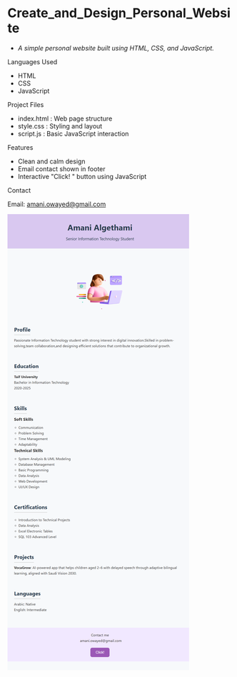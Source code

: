 # Create_and_Design_Personal_Website
* *A simple personal website built using HTML, CSS, and JavaScript.* 

 Languages Used
- HTML
- CSS 
- JavaScript

 Project Files
- index.html : Web page structure  
- style.css : Styling and layout  
- script.js : Basic JavaScript interaction

 Features
- Clean and calm design  
- Email contact shown in footer  
- Interactive "Click! " button using JavaScript

Contact

Email: amani.owayed@gmail.com

![Website Screenshot](https://github.com/amani4848/Create_and_Design_Personal_Website/blob/e515f8692b01c93f01b8eca24a98e77b2ef0f92c/website.png)

